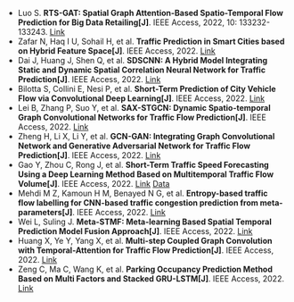 * Luo S. <b>RTS-GAT: Spatial Graph Attention-Based Spatio-Temporal Flow Prediction for Big Data Retailing[J]</b>. IEEE Access, 2022, 10: 133232-133243. [Link](https://ieeexplore.ieee.org/abstract/document/9992002/)
* Zafar N, Haq I U, Sohail H, et al. <b>Traffic Prediction in Smart Cities based on Hybrid Feature Space[J]</b>. IEEE Access, 2022. [Link](https://ieeexplore.ieee.org/abstract/document/9996405/)
* Dai J, Huang J, Shen Q, et al. <b>SDSCNN: A Hybrid Model Integrating Static and Dynamic Spatial Correlation Neural Network for Traffic Prediction[J]</b>. IEEE Access, 2022. [Link](https://ieeexplore.ieee.org/abstract/document/9953093/)
* Bilotta S, Collini E, Nesi P, et al. <b>Short-Term Prediction of City Vehicle Flow via Convolutional Deep Learning[J]</b>. IEEE Access, 2022. [Link](https://ieeexplore.ieee.org/abstract/document/9930774/)
* Lei B, Zhang P, Suo Y, et al. <b>SAX-STGCN: Dynamic Spatio-temporal Graph Convolutional Networks for Traffic Flow Prediction[J]</b>. IEEE Access, 2022. [Link](https://ieeexplore.ieee.org/abstract/document/9908544/)
* Zheng H, Li X, Li Y, et al. <b>GCN-GAN: Integrating Graph Convolutional Network and Generative Adversarial Network for Traffic Flow Prediction[J]</b>. IEEE Access, 2022. [Link](https://ieeexplore.ieee.org/abstract/document/9875268/)
* Gao Y, Zhou C, Rong J, et al. <b>Short-Term Traffic Speed Forecasting Using a Deep Learning Method Based on Multitemporal Traffic Flow Volume[J]</b>. IEEE Access, 2022. [Link](https://ieeexplore.ieee.org/abstract/document/9845396/) [Data](https://github.com/gao0628/Dataset)
* Mehdi M Z, Kamoun H M, Benayed N G, et al. <b>Entropy-based traffic flow labelling for CNN-based traffic congestion prediction from meta-parameters[J]</b>. IEEE Access, 2022. [Link](https://ieeexplore.ieee.org/abstract/document/9703355/)
* Wei L, Suling J. <b>Meta-STMF: Meta-learning Based Spatial Temporal Prediction Model Fusion Approach[J]</b>. IEEE Access, 2022. [Link](https://ieeexplore.ieee.org/abstract/document/9805720/)
* Huang X, Ye Y, Yang X, et al. <b>Multi-step Coupled Graph Convolution with Temporal-Attention for Traffic Flow Prediction[J]</b>. IEEE Access, 2022. [Link](https://ieeexplore.ieee.org/abstract/document/9766337/)
* Zeng C, Ma C, Wang K, et al. <b>Parking Occupancy Prediction Method Based on Multi Factors and Stacked GRU-LSTM[J]</b>. IEEE Access, 2022. [Link](https://ieeexplore.ieee.org/abstract/document/9765513/)
